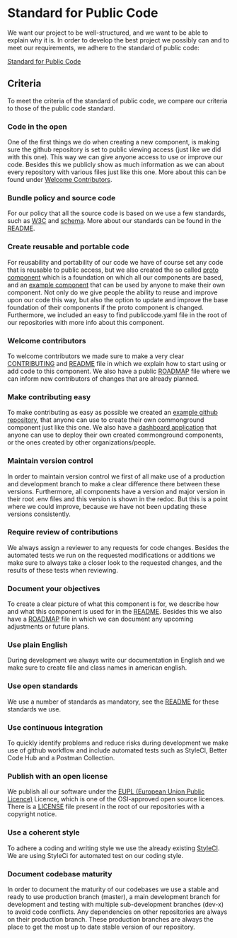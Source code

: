 # Standard for Public Code
We want our project to be well-structured, and we want to be able to explain why it is.
In order to develop the best project we possibly can and to meet our requirements, we adhere to the standard of public code:

[Standard for Public Code](https://standard.publiccode.net)

## Criteria
To meet the criteria of the standard of public code, we compare our criteria to those of the public code standard.

### Code in the open
One of the first things we do when creating a new component, is making sure the github repository is set to public viewing access (just like we did with this one). This way we can give anyone access to use or improve our code. Besides this we publicly show as much information as we can about every repository with various files just like this one. More about this can be found under [Welcome Contributors](#welcome-contributers).  

### Bundle policy and source code
For our policy that all the source code is based on we use a few standards, such as [W3C](https://www.w3.org) and [schema](https://schema.org/). More about our standards can be found in the [README](README.md). 

### Create reusable and portable code
For reusability and portability of our code we have of course set any code that is reusable to public access, but we also created the so called [proto component](https://github.com/ConductionNL/Proto-component-commonground) which is a foundation on which all our components are based, and an [example component](https://github.com/ConductionNL/commonground-example) that can be used by anyone to make their own component. Not only do we give people the ability to reuse and improve upon our code this way, but also the option to update and improve the base foundation of their components if the proto component is changed. Furthermore, we included an easy to find publiccode.yaml file in the root of our repositories with more info about this component.

### Welcome contributors
To welcome contributors we made sure to make a very clear [CONTRIBUTING](CONTRIBUTING.md) and [README](README.md) file in which we explain how to start using or add code to this component. We also have a public [ROADMAP](ROADMAP.md) file where we can inform new contributors of changes that are already planned. 

### Make contributing easy
To make contributing as easy as possible we created an [example github repository](https://github.com/ConductionNL/commonground-example), that anyone can use to create their own commonground component just like this one. We also have a [dashboard application](https://commonground.conduction.nl/) that anyone can use to deploy their own created commonground components, or the ones created by other organizations/people.

### Maintain version control
In order to maintain version control we first of all make use of a production and development branch to make a clear difference there between these versions. Furthermore, all components have a version and major version in their root .env files and this version is shown in the redoc. But this is a point where we could improve, because we have not been updating these versions consistently.

### Require review of contributions
We always assign a reviewer to any requests for code changes. Besides the automated tests we run on the requested modifications or additions we make sure to always take a closer look to the requested changes, and the results of these tests when reviewing. 

### Document your objectives
To create a clear picture of what this component is for, we describe how and what this component is used for in the [README](README.md). Besides this we also have a [ROADMAP](ROADMAP.md) file in which we can document any upcoming adjustments or future plans.

### Use plain English
During development we always write our documentation in English and we make sure to create file and class names in american english.

### Use open standards
We use a number of standards as mandatory, see the [README](README.md) for these standards we use.

### Use continuous integration
To quickly identify problems and reduce risks during development we make use of github workflow and include automated tests such as StyleCI, Better Code Hub and a Postman Collection.

### Publish with an open license
We publish all our software under the [EUPL (European Union Public Licence)](https://joinup.ec.europa.eu/collection/eupl/introduction-eupl-licence) Licence, which is one of the OSI-approved open source licences. There is a [LICENSE](LICENSE) file present in the root of our repositories with a copyright notice. 

### Use a coherent style
To adhere a coding and writing style we use the already existing [StyleCI](https://styleci.io/). We are using StyleCi for automated test on our coding style.

### Document codebase maturity
In order to document the maturity of our codebases we use a stable and ready to use production branch (master), a main development branch for development and testing with multiple sub-development branches (dev-x) to avoid code conflicts. Any dependencies on other repositories are always on their production branch. These production branches are always the place to get the most up to date stable version of our repository.
